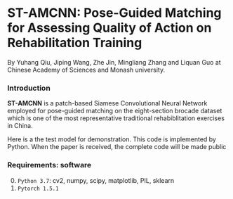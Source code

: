 # ST-AMCNN:	Pose-Guided Matching for Assessing Quality of Action on Rehabilitation Training

By Yuhang Qiu, Jiping Wang, Zhe Jin, Mingliang Zhang and Liquan Guo at Chinese Academy of Sciences and Monash university.

### Introduction

**ST-AMCNN** is a patch-based Siamese Convolutional Neural Network employed for pose-guided matching on the eight-section brocade dataset which is one of the most representative traditional rehabiblitation exercises in China.  

Here is a the test model for demonstration. This code is implemented by Python. When the paper is received, the complete code will be made public

### Requirements: software

0. `Python 3.7`: cv2, numpy, scipy, matplotlib, PIL, sklearn
0. `Pytorch 1.5.1`


